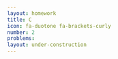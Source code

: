 ```yaml
---
layout: homework
title: C
icon: fa-duotone fa-brackets-curly
number: 2
problems:
layout: under-construction
---
```

